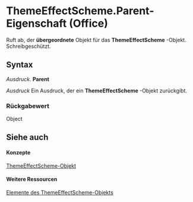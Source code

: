 
# ThemeEffectScheme.Parent-Eigenschaft (Office)

Ruft ab, der  **übergeordnete** Objekt für das **ThemeEffectScheme** -Objekt. Schreibgeschützt.


## Syntax

 _Ausdruck_. **Parent**

 _Ausdruck_ Ein Ausdruck, der ein **ThemeEffectScheme** -Objekt zurückgibt.


### Rückgabewert

Object


## Siehe auch


#### Konzepte


[ThemeEffectScheme-Objekt](3fad64c0-94ca-8749-0282-3ed903e2aa84.md)
#### Weitere Ressourcen


[Elemente des ThemeEffectScheme-Objekts](http://msdn.microsoft.com/library/4a48841c-2f51-2fe4-360b-a5d0044dba80%28Office.15%29.aspx)